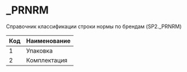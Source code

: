 # \_PRNRM

Справочник классификации строки нормы по брендам (SP2.\_PRNRM)

| Код | Наименование |
| --- | ------------ |
| 1   | Упаковка     |
| 2   | Комплектация |
